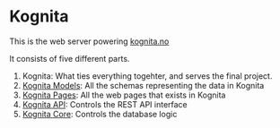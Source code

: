 # Kognita

This is the web server powering [kognita.no](https://kognita.no)

It consists of five different parts.

1. Kognita: What ties everything togehter, and serves the final project.
2. [Kognita Models](https://github.com/MatsMoll/KognitaModels): All the schemas representing the data in Kognita
3. [Kognita Pages](https://github.com/MatsMoll/KognitaPages): All the web pages that exists in Kognita
4. [Kognita API](https://github.com/MatsMoll/kognita-rest-api): Controls the REST API interface
5. [Kognita Core](https://github.com/MatsMoll/KognitaCore): Controls the database logic

